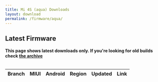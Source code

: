 ```yaml
---
title: Mi 4S (aqua) Downloads
layout: download
permalink: /firmware/aqua/
---
```


## Latest Firmware
#### This page shows latest downloads only. If you're looking for old builds check [the archive](/archive/firmware/aqua/)


<div style="overflow-x:auto;">
<table id="firmware" class="compact row-border" style="width:100%">
    <thead>
        <tr>
            <th>Branch</th>
            <th>MIUI</th>
            <th>Android</th>
            <th>Region</th>
            <th>Updated</th>
            <th>Link</th>
        </tr>
    </thead>
    <script>loadFirmwareDownloads('aqua', 'latest')</script>
</table>
</div>
